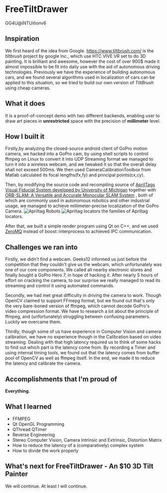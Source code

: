 # FreeTiltDrawer
GG4U@iNTUitionv6

## Inspiration
We first heard of the idea from Google. https://www.tiltbrush.com/ is the *tiltbrush* project by google Inc., which use HTC VIVE VR set to do 3D painting. It is brilliant and awesome, however the cost of over 900$ made it almost impossible to be fit into daily use with the aid of autonomous driving technologies.
Previously we have the experience of building autonomous cars, and we found several algorithms used in localization of cars can be applied to this situation, so we tried to build our own version of *TiltBrush* using cheap cameras.
## What it does
It is a proof-of-concept demo with two different backends, enabling user to draw art pieces in **unrestricted** space with the precision of **millimeter** level.
## How I built it
Firstly,by analyzing the closed-source android client of GoPro motion camera, we hacked into a GoPro cam, by using shell scripts to control ffmpeg on Linux to convert it into UDP Streaming format we managed to turn it into a wireless webcam, and we tweaked it so that the overall delay shall not exceed 500ms. We then used CameraCalibrationToolbox from Matlab calculated its focal lengths(fx,fy) and principal points(cx,cy).

Then, by modifying the source code and recompiling source of  [AprilTags Visual Fiducial System developed by University of Michigan](https://april.eecs.umich.edu/software/apriltag) together with  [ORB-SLAM: A Versatile and Accurate Monocular SLAM System](http://webdiis.unizar.es/~raulmur/MurMontielTardosTRO15.pdf) , both of which are commonly used in autonomous robotics and other industrial usage, we managed to achieve millimeter-precise localization of the GoPro Camera.
![Apriltag Robots](https://april.eecs.umich.edu/media/apriltag/apriltagrobots_overlay.jpg)
![Apriltag locators](https://april.eecs.umich.edu/media/apriltag/tagformats_web.png)
the families of Apriltag locators.

After that, we built a simple render program using Qt on C++, and we used [ZeroMQ](https://zeromq.org/) instead of boost::interprocess to achieved IPC communication.

## Challenges we ran into
Firstly, we didn't find a webcam. Geeks12 informed us just before the competition that they couldn't give us the webcam, which unfortunately was one of our core components. We called all nearby electronic stores and finally bought a GoPro Hero 7, in hope of hacking it. After nearly 5 hours of effort on cracking the camera, to our surprise we really managed to read its streaming and control it using automated commands. 

Secondly, we had met great difficulty in driving the camera to work. Though OpenCV claimed to support FFmepg format, but we found out that's only the very bare-boned version of ffmpeg, which cannot decode GoPro's video compression format. We have to research a lot about the principle of ffmpeg, and (unfortunately) struggling between confusing parameters. Luckily we overcame them.

Thirdly, though some of us have experience in Computer Vision and camera calibration, we have no experience though in the Calibration based on video streaming. Dealing with that high latency required us to think of some hacks to find out which part is the latency come from. By recording a Timer and using internal timing tools, we found out that the latency comes from buffer pool of OpenCV as well as ffmpeg itself. In the end, we made it to reduce the latency and calibrate the camera.

## Accomplishments that I'm proud of
**Everything.**
## What I learned
 - FFMPEG
 - Qt OpenGL Programming
 - QThread QTimer
 - Reverse Engineering
 - Stereo Computer Vision, Camera Intrinsic and Extrinsic, Distortion Matrix
 - How to reduce the latency of a (comparatively) complex system
 - How to divide the work properly
## What's next for FreeTiltDrawer - An $10 3D Tilt Painter
We will continue. At least I will continue.
